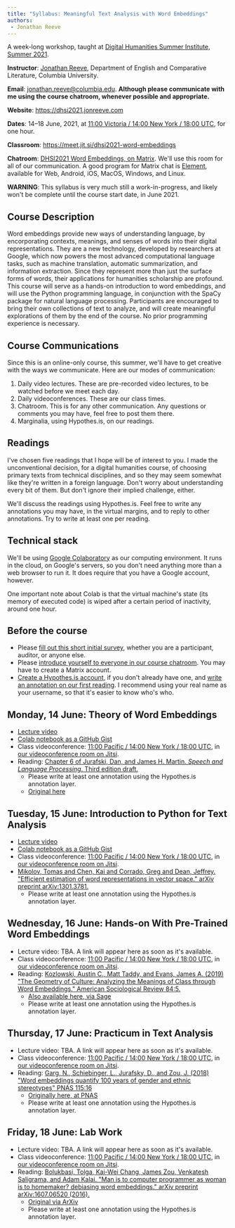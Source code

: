 ```yaml
--- 
title: "Syllabus: Meaningful Text Analysis with Word Embeddings" 
authors: 
 - Jonathan Reeve
---
```


A week-long workshop, taught at [Digital Humanities Summer Institute, Summer 2021](https://dhsi.org/dhsi-2021-online-edition).

**Instructor**: [Jonathan Reeve](https://jonreeve.com), Department of English and Comparative Literature, Columbia University. 

**Email**: [jonathan.reeve@columbia.edu](mailto:jonathan.reeve@columbia.edu). **Although please communicate with me using the course chatroom, whenever possible and appropriate.**

**Website**: <https://dhsi2021.jonreeve.com>

**Dates**: 14–18 June, 2021, at [11:00 Victoria / 14:00 New York / 18:00 UTC](https://time.is/compare/1400_14_June_2021_in_New_York/UTC/Victoria,_British_Columbia), for one hour.

**Classroom**: <https://meet.jit.si/dhsi2021-word-embeddings>

**Chatroom**: [DHSI2021 Word Embeddings, on Matrix](https://matrix.to/#/!NfrKxmoXbgbyylMTzE:matrix.org?via=matrix.org). We'll use this room for all of our communication. A good program for Matrix chat is [Element](https://element.io/), available for Web, Android, iOS, MacOS, Windows, and Linux.

**WARNING**: This syllabus is very much still a work-in-progress, and likely won't be complete until the course start date, in June 2021.

## Course Description

Word embeddings provide new ways of understanding language, by encorporating contexts, meanings, and senses of words into their digital representations. They are a new technology, developed by researchers at Google, which now powers the most advanced computational language tasks, such as machine translation, automatic summarization, and information extraction. Since they represent more than just the surface forms of words, their applications for humanities scholarship are profound. This course will serve as a hands-on introduction to word embeddings, and will use the Python programming language, in conjunction with the SpaCy package for natural language processing. Participants are encouraged to bring their own collections of text to analyze, and will create meaningful explorations of them by the end of the course. No prior programming experience is necessary.

## Course Communications

Since this is an online-only course, this summer, we'll have to get creative with the ways we communicate. Here are our modes of communication: 

1. Daily video lectures. These are pre-recorded video lectures, to be watched before we meet each day. 
2. Daily videoconferences. These are our class times. 
3. Chatroom. This is for any other communication. Any questions or comments you may have, feel free to post them there. 
4. Marginalia, using Hypothes.is, on our readings. 

## Readings

I've chosen five readings that I hope will be of interest to you. I made the unconventional decision, for a digital humanities course, of choosing primary texts from technical disciplines, and so they may seem somewhat like they're written in a foreign language. Don't worry about understanding every bit of them. But don't ignore their implied challenge, either. 

We'll discuss the readings using Hypothes.is. Feel free to write any annotations you may have, in the virtual margins, and to reply to other annotations. Try to write at least one per reading.

## Technical stack 

We'll be using [Google Colaboratory](https://colab.research.google.com/) as our computing environment. It runs in the cloud, on Google's servers, so you don't need anything more than a web browser to run it. It does require that you have a Google account, however.

One important note about Colab is that the virtual machine's state (its memory of executed code) is wiped after a certain period of inactivity, around one hour. 

## Before the course 

 - Please [fill out this short initial survey](https://docs.google.com/forms/d/e/1FAIpQLSd52frST_WDm5rdXJ6zobMDIL0IjyBqt8QXmGMU90hK1tRxPw/viewform?usp=sf_link), whether you are a participant, auditor, or anyone else.
 - Please [introduce yourself to everyone in our course chatroom](https://matrix.to/#/!NfrKxmoXbgbyylMTzE:matrix.org?via=matrix.org). You may have to create a Matrix account.
 - [Create a Hypothes.is account](https://hypothes.is/signup), if you don't already have one, and [write an annotation on our first reading](https://via.hypothes.is/https://dhsi2021.jonreeve.com/static/readings/jurafsky.pdf). I recommend using your real name as your username, so that it's easier to know who's who.

## Monday, 14 June: Theory of Word Embeddings 

 - [Lecture video](https://us.tv/videos/watch/1873468e-a108-4dbc-b322-94414fa8d004)
 - [Colab notebook as a GitHub Gist](https://colab.research.google.com/gist/JonathanReeve/efd664f9b8af89f8a5f64c99e699a753/01-dhsi-word-embeddings.ipynb)
 - Class videoconference:  [11:00 Pacific / 14:00 New York / 18:00 UTC](https://time.is/compare/1400_14_June_2021_in_New_York/UTC/Victoria,_British_Columbia), in [our videoconference room on Jitsi](https://meet.jit.si/dhsi2021-word-embeddings).
 - Reading: [Chapter 6 of Jurafski, Dan, and James H. Martin. *Speech and Language Processing*. Third edition draft.](https://via.hypothes.is/https://dhsi2021.jonreeve.com/static/readings/jurafsky.pdf)
   - Please write at least one annotation using the Hypothes.is annotation layer.
   - [Original here](https://web.stanford.edu/~jurafsky/slp3/6.pdf)

## Tuesday, 15 June: Introduction to Python for Text Analysis

 - [Lecture video](https://us.tv/videos/watch/75a62334-e9eb-4369-8626-85cc6a80623b)
 - [Colab notebook as a GitHub Gist](https://gist.github.com/JonathanReeve/250faf906992ee9973f5f4e907bbd8a1)
 - Class videoconference: [11:00 Pacific / 14:00 New York / 18:00 UTC](https://time.is/compare/1400_14_June_2021_in_New_York/UTC/Victoria,_British_Columbia), in [our videoconference room on Jitsi](https://meet.jit.si/dhsi2021-word-embeddings).
 - [Mikolov, Tomas and Chen, Kai and Corrado, Greg and Dean, Jeffrey. "Efficient estimation of word representations in vector space." arXiv preprint arXiv:1301.3781.](https://via.hypothes.is/https://dhsi2021.jonreeve.com/static/readings/mikolov.pdf)
   - Please write at least one annotation using the Hypothes.is annotation layer.

## Wednesday, 16 June: Hands-on With Pre-Trained Word Embeddings

 - Lecture video: TBA. A link will appear here as soon as it's available.
 - Class videoconference: [11:00 Pacific / 14:00 New York / 18:00 UTC](https://time.is/compare/1400_14_June_2021_in_New_York/UTC/Victoria,_British_Columbia), in [our videoconference room on Jitsi](https://meet.jit.si/dhsi2021-word-embeddings).
 - Reading: [Kozlowski, Austin C., Matt Taddy, and Evans, James A. (2019) "The Geometry of Culture: Analyzing the Meanings of Class through Word Embeddings." American Sociological Review 84:5.](https://via.hypothes.is/https://dhsi2021.jonreeve.com/static/readings/kozlowski.pdf)
   - [Also available here, via Sage](https://journals.sagepub.com/doi/full/10.1177/0003122419877135)
   - Please write at least one annotation using the Hypothes.is annotation layer.

## Thursday, 17 June: Practicum in Text Analysis

 - Lecture video: TBA. A link will appear here as soon as it's available.
 - Class videoconference: [11:00 Pacific / 14:00 New York / 18:00 UTC](https://time.is/compare/1400_14_June_2021_in_New_York/UTC/Victoria,_British_Columbia), in [our videoconference room on Jitsi](https://meet.jit.si/dhsi2021-word-embeddings).
 - Reading: [Garg, N., Schiebinger, L., Jurafsky, D., and Zou, J. (2018) "Word embeddings quantify 100 years of gender and ethnic stereotypes" PNAS 115:16](https://via.hypothes.is/https://dhsi2021.jonreeve.com/static/readings/garg.pdf)
   - [Originally here, at PNAS](https://www.pnas.org/content/115/16/E3635.short)
   - Please write at least one annotation using the Hypothes.is annotation layer.

## Friday, 18 June: Lab Work

 - Lecture video: TBA. A link will appear here as soon as it's available.
 - Class videoconference: [11:00 Pacific / 14:00 New York / 18:00 UTC](https://time.is/compare/1400_14_June_2021_in_New_York/UTC/Victoria,_British_Columbia), in [our videoconference room on Jitsi](https://meet.jit.si/dhsi2021-word-embeddings).
 - Reading: [Bolukbasi, Tolga, Kai-Wei Chang, James Zou, Venkatesh Saligrama, and Adam Kalai. "Man is to computer programmer as woman is to homemaker? debiasing word embeddings." arXiv preprint arXiv:1607.06520 (2016).](https://via.hypothes.is/https://dhsi2021.jonreeve.com/static/readings/bolukbasi.pdf)
   - [Original via ArXiv](https://arxiv.org/abs/1607.06520)
   - Please write at least one annotation using the Hypothes.is annotation layer.
